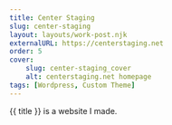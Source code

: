 ```yaml
---
title: Center Staging
slug: center-staging
layout: layouts/work-post.njk
externalURL: https://centerstaging.net
order: 5
cover:
    slug: center-staging_cover
    alt: centerstaging.net homepage
tags: [Wordpress, Custom Theme]
---
```

{{ title }} is a website I made.
